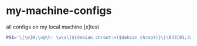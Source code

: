 # my-machine-configs
all configs on my local machine
[x]test
```bash
PS1='\[\e]0;\u@\h: \w\a\]${debian_chroot:+($debian_chroot)}\[\033[01;32m\]\n\W \[\033[01;31m\]\j \[\033[01;35m\]\! \[\033[01;36m\]\A \n\[\033[01;00m\]\$ '
```
